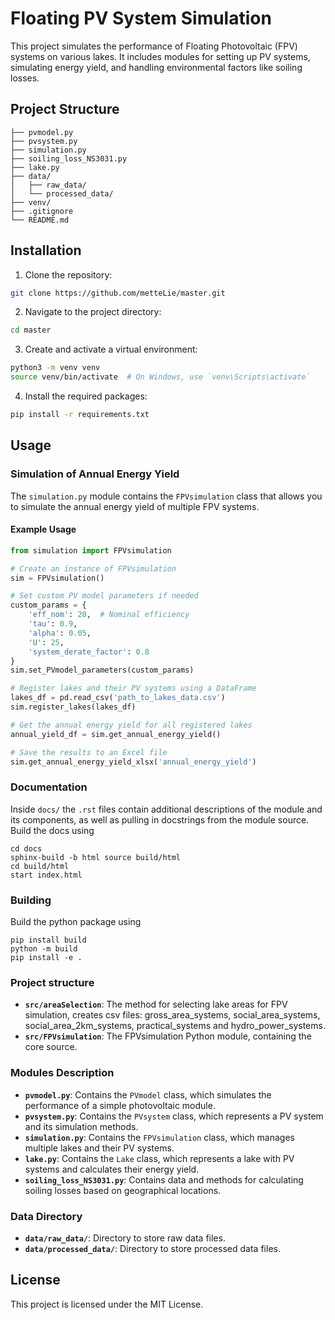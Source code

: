 
# Floating PV System Simulation

This project simulates the performance of Floating Photovoltaic (FPV) systems on various lakes. It includes modules for setting up PV systems, simulating energy yield, and handling environmental factors like soiling losses.

## Project Structure

```
├── pvmodel.py
├── pvsystem.py
├── simulation.py
├── soiling_loss_NS3031.py
├── lake.py
├── data/
│   ├── raw_data/
│   └── processed_data/
├── venv/
├── .gitignore
└── README.md
```

## Installation

1. Clone the repository:

```bash
git clone https://github.com/metteLie/master.git
```

2. Navigate to the project directory:

```bash
cd master
```

3. Create and activate a virtual environment:

```bash
python3 -m venv venv
source venv/bin/activate  # On Windows, use `venv\Scripts\activate`
```

4. Install the required packages:

```bash
pip install -r requirements.txt
```

## Usage

### Simulation of Annual Energy Yield

The `simulation.py` module contains the `FPVsimulation` class that allows you to simulate the annual energy yield of multiple FPV systems.

#### Example Usage

```python
from simulation import FPVsimulation

# Create an instance of FPVsimulation
sim = FPVsimulation()

# Set custom PV model parameters if needed
custom_params = {
    'eff_nom': 20,  # Nominal efficiency
    'tau': 0.9,
    'alpha': 0.05,
    'U': 25,
    'system_derate_factor': 0.8
}
sim.set_PVmodel_parameters(custom_params)

# Register lakes and their PV systems using a DataFrame
lakes_df = pd.read_csv('path_to_lakes_data.csv')
sim.register_lakes(lakes_df)

# Get the annual energy yield for all registered lakes
annual_yield_df = sim.get_annual_energy_yield()

# Save the results to an Excel file
sim.get_annual_energy_yield_xlsx('annual_energy_yield')
```
### Documentation

Inside `docs/` the `.rst` files contain additional descriptions
of the module and its components, as well as pulling in docstrings from the module source.
Build the docs using
```shell
cd docs
sphinx-build -b html source build/html
cd build/html
start index.html 
```

### Building

Build the python package using
```shell
pip install build
python -m build
pip install -e .
```

### Project structure
- **`src/areaSelection`**: The method for selecting lake areas for FPV simulation, creates csv files: gross_area_systems, social_area_systems, social_area_2km_systems, practical_systems and hydro_power_systems.
- **`src/FPVsimulation`**: The FPVsimulation Python module, containing the core source.


### Modules Description

- **`pvmodel.py`**: Contains the `PVmodel` class, which simulates the performance of a simple photovoltaic module.
- **`pvsystem.py`**: Contains the `PVsystem` class, which represents a PV system and its simulation methods.
- **`simulation.py`**: Contains the `FPVsimulation` class, which manages multiple lakes and their PV systems.
- **`lake.py`**: Contains the `Lake` class, which represents a lake with PV systems and calculates their energy yield.
- **`soiling_loss_NS3031.py`**: Contains data and methods for calculating soiling losses based on geographical locations.

### Data Directory

- **`data/raw_data/`**: Directory to store raw data files.
- **`data/processed_data/`**: Directory to store processed data files.

## License

This project is licensed under the MIT License.
